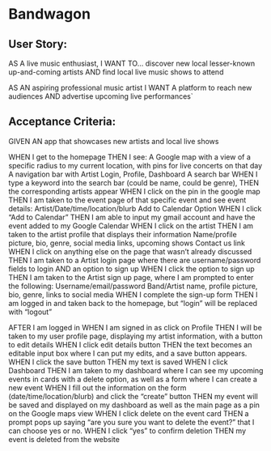 # Bandwagon 
## User Story:
AS A live music enthusiast,
I WANT TO… discover new local lesser-known up-and-coming artists
AND find local live music shows to attend
 
AS AN aspiring professional music artist
I WANT A platform to reach new audiences 
AND advertise upcoming live performances`
 
## Acceptance Criteria:
GIVEN AN app that showcases new artists and local live shows
 
WHEN I get to the homepage
THEN I see:
A Google map with a view of a specific radius to my current location, with pins for live concerts on that day
A navigation bar with Artist Login, Profile, Dashboard
A search bar
WHEN I type a keyword into the search bar (could be name, could be genre), 
THEN the corresponding artists appear
WHEN I click on the pin in the google map
THEN I am taken to the event page of that specific event and see event details:
Artist/Date/time/location/blurb
Add to Calendar Option
WHEN I click “Add to Calendar”
THEN I am able to input my gmail account and have the event added to my Google Calendar 
WHEN I click on the artist
THEN I am taken to the artist profile that displays their information
Name/profile picture, bio, genre, social media links, upcoming shows
Contact us link
WHEN I click on anything else on the page that wasn’t already discussed
THEN I am taken to a Artist login page where there are username/password fields to login AND an option to sign up
WHEN I click the option to sign up
THEN I am taken to the Artist sign up page, where I am prompted to enter the following:
Username/email/password
Band/Artist name, profile picture, bio, genre, links to social media
WHEN I complete the sign-up form
THEN I am logged in and taken back to the homepage, but “login” will be replaced with “logout”
 
AFTER I am logged in
WHEN I am signed in as click on Profile
THEN I will be taken to my user profile page, displaying my artist information, with a button to edit details
WHEN I click edit details button
THEN the text becomes an editable input box where I can put my edits, and a save button appears.
WHEN I click the save button
THEN my text is saved
WHEN I click Dashboard
THEN I am taken to my dashboard where I can see my upcoming events in cards with a delete option, as well as a form where I can create a new event
WHEN I fill out the information on the form (date/time/location/blurb) and click the “create” button
THEN my event will be saved and displayed on my dashboard as well as the main page as a pin on the Google maps view
WHEN I click delete on the event card
THEN a prompt pops up saying “are you sure you want to delete the event?” that I can choose yes or no.
WHEN I click “yes” to confirm deletion
THEN my event is deleted from the website
